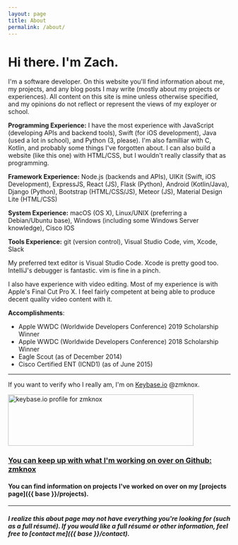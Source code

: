 ```yaml
---
layout: page
title: About
permalink: /about/
---
```


# Hi there. I'm Zach.

I'm a software developer. On this website you'll find information about me,
my projects, and any blog posts I may write (mostly about my projects or experiences).
All content on this site is mine unless otherwise specified, and my opinions do not reflect
or represent the views of my exployer or school.

**Programming Experience:** I have the most experience with JavaScript
(developing APIs and backend tools), Swift (for iOS development), Java (used a lot in school), and Python (3, please).  I'm also familliar with C, Kotlin, and probably some things I've forgotten about. I can also build a website (like this one) with HTML/CSS, but I wouldn't really classify that as programming.

**Framework Experience:** Node.js (backends and APIs), UIKit (Swift, iOS Development), ExpressJS, React (JS), Flask (Python), Android (Kotlin/Java), Django (Python), Bootstrap (HTML/CSS/JS), Meteor (JS), Material Design Lite (HTML/CSS)

**System Experience:** macOS (OS X), Linux/UNIX (preferring a Debian/Ubuntu base), Windows (including some Windows Server knowledge), Cisco IOS

**Tools Experience:** git (version control), Visual Studio Code, vim, Xcode, Slack

My preferred text editor is Visual Studio Code. Xcode is pretty good too. IntelliJ's debugger is fantastic. vim is fine in a pinch.

I also have experience with video editing. Most of my experience is with Apple's Final Cut Pro X.
I feel fairly competent at being able to produce decent quality video content with it.

**Accomplishments**:
-   Apple WWDC (Worldwide Developers Conference) 2019 Scholarship Winner
-   Apple WWDC (Worldwide Developers Conference) 2018 Scholarship Winner
-   Eagle Scout (as of December 2014)
-   Cisco Certified ENT (ICND1) (as of June 2015)

---------------------------

If you want to verify who I really am, I'm on [Keybase.io](https://keybase.io/) @zmknox.

<a href="https://keybase.io/zmknox"><img src="https://keybase.onlineth.com/zmknox.png?theme=dark" width="420" height="116" alt="keybase.io profile for zmknox"></a>

### [You can keep up with what I'm working on over on Github: <i class="fab fa-github"></i> zmknox](https://github.com/zmknox)

#### You can find information on projects I've worked on over on my [projects page]({{ base }}/projects).

---------------------------

##### I realize this about page may not have everything you're looking for (such as a full résumé). If you would like a full résumé or other information, feel free to [contact me]({{ base }}/contact).

